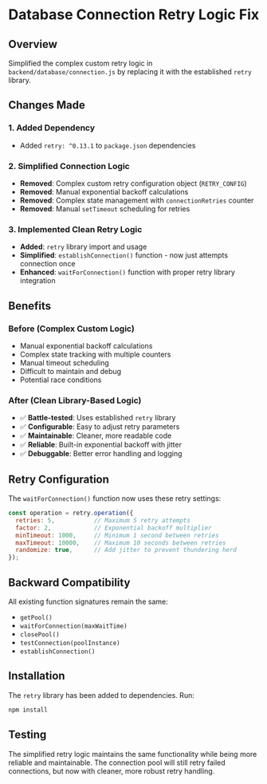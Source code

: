 # Database Connection Retry Logic Fix

## Overview
Simplified the complex custom retry logic in `backend/database/connection.js` by replacing it with the established `retry` library.

## Changes Made

### 1. Added Dependency
- Added `retry: ^0.13.1` to `package.json` dependencies

### 2. Simplified Connection Logic
- **Removed**: Complex custom retry configuration object (`RETRY_CONFIG`)
- **Removed**: Manual exponential backoff calculations
- **Removed**: Complex state management with `connectionRetries` counter
- **Removed**: Manual `setTimeout` scheduling for retries

### 3. Implemented Clean Retry Logic
- **Added**: `retry` library import and usage
- **Simplified**: `establishConnection()` function - now just attempts connection once
- **Enhanced**: `waitForConnection()` function with proper retry library integration

## Benefits

### Before (Complex Custom Logic)
- Manual exponential backoff calculations
- Complex state tracking with multiple counters
- Manual timeout scheduling
- Difficult to maintain and debug
- Potential race conditions

### After (Clean Library-Based Logic)
- ✅ **Battle-tested**: Uses established `retry` library
- ✅ **Configurable**: Easy to adjust retry parameters
- ✅ **Maintainable**: Cleaner, more readable code
- ✅ **Reliable**: Built-in exponential backoff with jitter
- ✅ **Debuggable**: Better error handling and logging

## Retry Configuration

The `waitForConnection()` function now uses these retry settings:
```javascript
const operation = retry.operation({
  retries: 5,           // Maximum 5 retry attempts
  factor: 2,            // Exponential backoff multiplier
  minTimeout: 1000,     // Minimum 1 second between retries
  maxTimeout: 10000,    // Maximum 10 seconds between retries
  randomize: true,      // Add jitter to prevent thundering herd
});
```

## Backward Compatibility

All existing function signatures remain the same:
- `getPool()`
- `waitForConnection(maxWaitTime)`
- `closePool()`
- `testConnection(poolInstance)`
- `establishConnection()`

## Installation

The `retry` library has been added to dependencies. Run:
```bash
npm install
```

## Testing

The simplified retry logic maintains the same functionality while being more reliable and maintainable. The connection pool will still retry failed connections, but now with cleaner, more robust retry handling.
